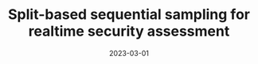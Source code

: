 ---
title: "Split-based sequential sampling for realtime security assessment"
collection: publications
category: manuscripts
permalink: /publication/2022-10-01-split-based-sequential-sampling
excerpt: "This paper proposes a split-based sequential sampling technique for real-time security assessment in power systems. The method improves assessment accuracy while reducing computational overhead."
date: 2023-03-01
venue: "International Journal of Electrical Power & Energy Systems"
paperurl: https://doi.org/10.1016/j.ijepes.2022.108790
citation: "Bugaje, A.-A., Cremer, J. L., & Strbac, G. (2023). 'Split-based sequential sampling for realtime security assessment.' International Journal of Electrical Power & Energy Systems, 146, 108790."
---